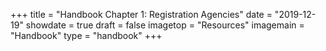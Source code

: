 +++
title = "Handbook Chapter 1: Registration Agencies"
date = "2019-12-19"
showdate = true
draft = false
imagetop = "Resources"
imagemain = "Handbook"
type = "handbook"
+++
